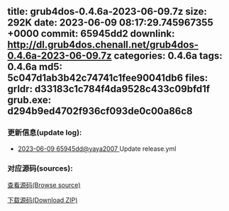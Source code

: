 title: grub4dos-0.4.6a-2023-06-09.7z
size: 292K
date: 2023-06-09 08:17:29.745967355 +0000
commit: 65945dd2
downlink: http://dl.grub4dos.chenall.net/grub4dos-0.4.6a-2023-06-09.7z
categories: 0.4.6a
tags: 0.4.6a
md5: 5c047d1ab3b42c74741c1fee90041db6
files:
  grldr: d33183c1c784f4da9528c433c09bfd1f
  grub.exe: d294b9ed4702f936cf093de0c00a86c8
---

### 更新信息(update log):
  * [2023-06-09 65945dd@yaya2007 ](https://github.com/chenall/grub4dos/commit/65945dd253b714b211e8f27f298cceb8389885ae)     Update release.yml

### 对应源码(sources):
  [查看源码(Browse source)](https://github.com/chenall/grub4dos/tree/65945dd253b714b211e8f27f298cceb8389885ae)

  [下载源码(Download ZIP)](https://github.com/chenall/grub4dos/archive/65945dd253b714b211e8f27f298cceb8389885ae.zip)
